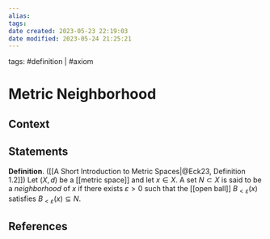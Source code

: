 ```yaml
---
alias:
tags: 
date created: 2023-05-23 22:19:03
date modified: 2023-05-24 21:25:21
---
```


tags: #definition | #axiom

# Metric Neighborhood

## Context

## Statements

**Definition**. ([[A Short Introduction to Metric Spaces|@Eck23, Definition 1.2]]) Let $(X, d)$ be a [[metric space]] and let $x\in X$. A set $N\subset X$ is said to be a _neighborhood_ of $x$ if there exists $\varepsilon>0$ such that the [[open ball]] $B_{<\varepsilon}(x)$ satisfies $B_{<\varepsilon}(x)\subseteq N$.

## References